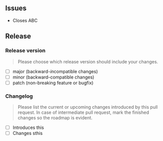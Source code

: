 ## Issues

* Closes ABC

## Release
### Release version

> Please choose which release version should include your changes.

- [ ] major (backward-*in*compatible changes)
- [ ] minor (backward-compatible changes)
- [ ] patch (non-breaking feature or bugfix)

### Changelog

> Please list the current or upcoming changes introduced by this pull request. In case of intermediate pull request, mark the finished changes so the roadmap is evident. 

- [ ] Introduces this
- [ ] Changes sthis
